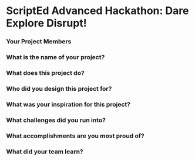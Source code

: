 # ScriptEd Advanced Hackathon: Dare Explore Disrupt!

### Your Project Members

### What is the name of your project?    

### What does this project do?

### Who did you design this project for?

### What was your inspiration for this project?

### What challenges did you run into?

### What accomplishments are you most proud of?

### What did your team learn?

